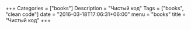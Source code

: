 +++
Categories = ["books"]
Description = "Чистый код"
Tags = ["books", "clean code"]
date = "2016-03-18T17:06:31+06:00"
menu = "books"
title = "Чистый код"
+++

